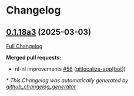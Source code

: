 # Changelog

## [0.1.18a3](https://github.com/OpenVoiceOS/ovos-skill-alerts/tree/0.1.18a3) (2025-03-03)

[Full Changelog](https://github.com/OpenVoiceOS/ovos-skill-alerts/compare/0.1.18...0.1.18a3)

**Merged pull requests:**

- nl-nl improvements [\#56](https://github.com/OpenVoiceOS/ovos-skill-alerts/pull/56) ([gitlocalize-app[bot]](https://github.com/apps/gitlocalize-app))



\* *This Changelog was automatically generated by [github_changelog_generator](https://github.com/github-changelog-generator/github-changelog-generator)*

